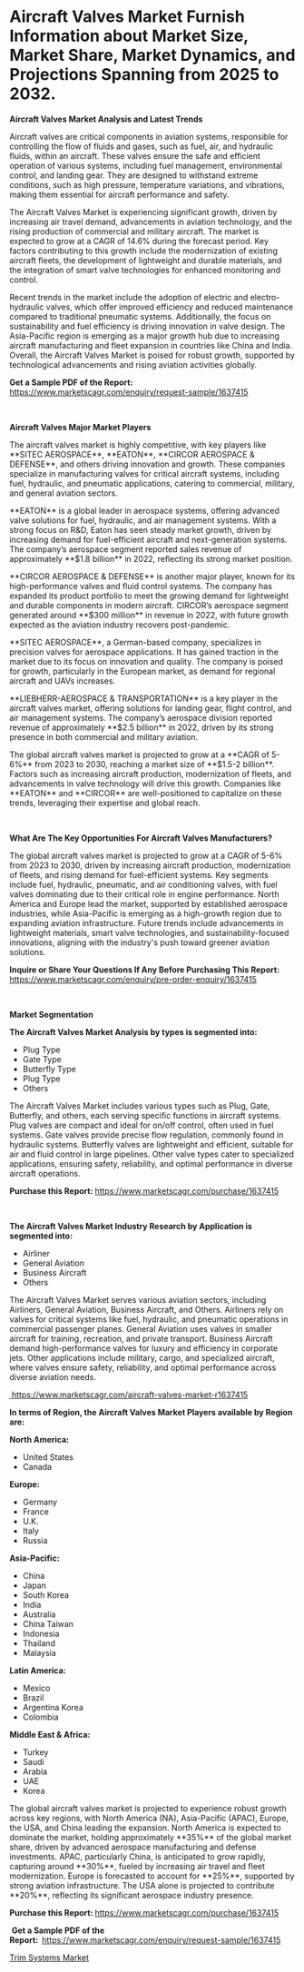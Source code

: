 <p><h1>Aircraft Valves Market Furnish Information about Market Size, Market Share, Market Dynamics, and Projections Spanning from 2025 to 2032.</h1></p><p><strong>Aircraft Valves Market Analysis and Latest Trends</strong></p>
<p><p>Aircraft valves are critical components in aviation systems, responsible for controlling the flow of fluids and gases, such as fuel, air, and hydraulic fluids, within an aircraft. These valves ensure the safe and efficient operation of various systems, including fuel management, environmental control, and landing gear. They are designed to withstand extreme conditions, such as high pressure, temperature variations, and vibrations, making them essential for aircraft performance and safety.</p><p>The Aircraft Valves Market is experiencing significant growth, driven by increasing air travel demand, advancements in aviation technology, and the rising production of commercial and military aircraft. The market is expected to grow at a CAGR of 14.6% during the forecast period. Key factors contributing to this growth include the modernization of existing aircraft fleets, the development of lightweight and durable materials, and the integration of smart valve technologies for enhanced monitoring and control.</p><p>Recent trends in the market include the adoption of electric and electro-hydraulic valves, which offer improved efficiency and reduced maintenance compared to traditional pneumatic systems. Additionally, the focus on sustainability and fuel efficiency is driving innovation in valve design. The Asia-Pacific region is emerging as a major growth hub due to increasing aircraft manufacturing and fleet expansion in countries like China and India. Overall, the Aircraft Valves Market is poised for robust growth, supported by technological advancements and rising aviation activities globally.</p></p>
<p><strong>Get a Sample PDF of the Report:&nbsp;</strong> <a href="https://www.marketscagr.com/enquiry/request-sample/1637415?utm_campaign=1995&utm_medium=2&utm_source=Github&utm_content=ia&utm_term=21012025&utm_id=aircraft-valves">https://www.marketscagr.com/enquiry/request-sample/1637415</a></p>
<p>&nbsp;</p>
<p><strong>Aircraft Valves Major Market Players</strong></p>
<p><p>The aircraft valves market is highly competitive, with key players like **SITEC AEROSPACE**, **EATON**, **CIRCOR AEROSPACE & DEFENSE**, and others driving innovation and growth. These companies specialize in manufacturing valves for critical aircraft systems, including fuel, hydraulic, and pneumatic applications, catering to commercial, military, and general aviation sectors.</p><p>**EATON** is a global leader in aerospace systems, offering advanced valve solutions for fuel, hydraulic, and air management systems. With a strong focus on R&D, Eaton has seen steady market growth, driven by increasing demand for fuel-efficient aircraft and next-generation systems. The company’s aerospace segment reported sales revenue of approximately **$1.8 billion** in 2022, reflecting its strong market position.</p><p>**CIRCOR AEROSPACE & DEFENSE** is another major player, known for its high-performance valves and fluid control systems. The company has expanded its product portfolio to meet the growing demand for lightweight and durable components in modern aircraft. CIRCOR’s aerospace segment generated around **$300 million** in revenue in 2022, with future growth expected as the aviation industry recovers post-pandemic.</p><p>**SITEC AEROSPACE**, a German-based company, specializes in precision valves for aerospace applications. It has gained traction in the market due to its focus on innovation and quality. The company is poised for growth, particularly in the European market, as demand for regional aircraft and UAVs increases.</p><p>**LIEBHERR-AEROSPACE & TRANSPORTATION** is a key player in the aircraft valves market, offering solutions for landing gear, flight control, and air management systems. The company’s aerospace division reported revenue of approximately **$2.5 billion** in 2022, driven by its strong presence in both commercial and military aviation.</p><p>The global aircraft valves market is projected to grow at a **CAGR of 5-6%** from 2023 to 2030, reaching a market size of **$1.5-2 billion**. Factors such as increasing aircraft production, modernization of fleets, and advancements in valve technology will drive this growth. Companies like **EATON** and **CIRCOR** are well-positioned to capitalize on these trends, leveraging their expertise and global reach.</p></p>
<p>&nbsp;</p>
<p><strong>What Are The Key Opportunities For Aircraft Valves Manufacturers?</strong></p>
<p><p>The global aircraft valves market is projected to grow at a CAGR of 5-6% from 2023 to 2030, driven by increasing aircraft production, modernization of fleets, and rising demand for fuel-efficient systems. Key segments include fuel, hydraulic, pneumatic, and air conditioning valves, with fuel valves dominating due to their critical role in engine performance. North America and Europe lead the market, supported by established aerospace industries, while Asia-Pacific is emerging as a high-growth region due to expanding aviation infrastructure. Future trends include advancements in lightweight materials, smart valve technologies, and sustainability-focused innovations, aligning with the industry's push toward greener aviation solutions.</p></p>
<p><strong>Inquire or Share Your Questions If Any Before Purchasing This Report:</strong> <a href="https://www.marketscagr.com/enquiry/pre-order-enquiry/1637415?utm_campaign=1995&utm_medium=2&utm_source=Github&utm_content=ia&utm_term=21012025&utm_id=aircraft-valves">https://www.marketscagr.com/enquiry/pre-order-enquiry/1637415</a></p>
<p>&nbsp;</p>
<p><strong>Market Segmentation</strong></p>
<p><strong>The Aircraft Valves Market Analysis by types is segmented into:</strong></p>
<p><ul><li>Plug Type</li><li>Gate Type</li><li>Butterfly Type</li><li>Plug Type</li><li>Others</li></ul></p>
<p><p>The Aircraft Valves Market includes various types such as Plug, Gate, Butterfly, and others, each serving specific functions in aircraft systems. Plug valves are compact and ideal for on/off control, often used in fuel systems. Gate valves provide precise flow regulation, commonly found in hydraulic systems. Butterfly valves are lightweight and efficient, suitable for air and fluid control in large pipelines. Other valve types cater to specialized applications, ensuring safety, reliability, and optimal performance in diverse aircraft operations.</p></p>
<p><strong>Purchase this Report:&nbsp;</strong><a href="https://www.marketscagr.com/purchase/1637415?utm_campaign=1995&utm_medium=2&utm_source=Github&utm_content=ia&utm_term=21012025&utm_id=aircraft-valves">https://www.marketscagr.com/purchase/1637415</a></p>
<p>&nbsp;</p>
<p><strong>The Aircraft Valves Market Industry Research by Application is segmented into:</strong></p>
<p><ul><li>Airliner</li><li>General Aviation</li><li>Business Aircraft</li><li>Others</li></ul></p>
<p><p>The Aircraft Valves Market serves various aviation sectors, including Airliners, General Aviation, Business Aircraft, and Others. Airliners rely on valves for critical systems like fuel, hydraulic, and pneumatic operations in commercial passenger planes. General Aviation uses valves in smaller aircraft for training, recreation, and private transport. Business Aircraft demand high-performance valves for luxury and efficiency in corporate jets. Other applications include military, cargo, and specialized aircraft, where valves ensure safety, reliability, and optimal performance across diverse aviation needs.</p></p>
<p><a href="https://www.marketscagr.com/aircraft-valves-market-r1637415?utm_campaign=1995&utm_medium=2&utm_source=Github&utm_content=ia&utm_term=21012025&utm_id=aircraft-valves">&nbsp;https://www.marketscagr.com/aircraft-valves-market-r1637415</a></p>
<p><strong>In terms of Region, the Aircraft Valves Market Players available by Region are:</strong></p>
<p>
    <p> <strong> North America: </strong>
        <ul>
            <li>United States</li>
            <li>Canada</li>
        </ul>
        </p> 
    <p> <strong> Europe: </strong>
        <ul>
            <li>Germany</li>
            <li>France</li>
            <li>U.K.</li>
            <li>Italy</li>
            <li>Russia</li>
        </ul>
        </p> 
    <p> <strong> Asia-Pacific: </strong>
        <ul>
            <li>China</li>
            <li>Japan</li>
            <li>South Korea</li>
            <li>India</li>
            <li>Australia</li>
            <li>China Taiwan</li>
            <li>Indonesia</li>
            <li>Thailand</li>
            <li>Malaysia</li>
        </ul>
        </p> 
    <p> <strong> Latin America: </strong>
        <ul>
            <li>Mexico</li>
            <li>Brazil</li>
            <li>Argentina Korea</li>
            <li>Colombia</li>
        </ul>
        </p> 
    <p> <strong> Middle East & Africa: </strong>
        <ul>
            <li>Turkey</li>
            <li>Saudi</li>
            <li>Arabia</li>
            <li>UAE</li>
            <li>Korea</li>
        </ul>
    </p>
    </p>
<p><p>The global aircraft valves market is projected to experience robust growth across key regions, with North America (NA), Asia-Pacific (APAC), Europe, the USA, and China leading the expansion. North America is expected to dominate the market, holding approximately **35%** of the global market share, driven by advanced aerospace manufacturing and defense investments. APAC, particularly China, is anticipated to grow rapidly, capturing around **30%**, fueled by increasing air travel and fleet modernization. Europe is forecasted to account for **25%**, supported by strong aviation infrastructure. The USA alone is projected to contribute **20%**, reflecting its significant aerospace industry presence.</p></p>
<p><strong>Purchase this Report: </strong><a href="https://www.marketscagr.com/purchase/1637415?utm_campaign=1995&utm_medium=2&utm_source=Github&utm_content=ia&utm_term=21012025&utm_id=aircraft-valves">https://www.marketscagr.com/purchase/1637415</a></p>
<p>&nbsp;<strong>Get a Sample PDF of the Report:&nbsp;&nbsp;</strong><a href="https://www.marketscagr.com/enquiry/request-sample/1637415?utm_campaign=1995&utm_medium=2&utm_source=Github&utm_content=ia&utm_term=21012025&utm_id=aircraft-valves">https://www.marketscagr.com/enquiry/request-sample/1637415</a></p>
<p><strong></strong></p>
<p><p><a href="https://github.com/ashepherd82/Market-Research-Report-List-6/blob/main/trim-systems-market.md?utm_campaign=1995&utm_medium=2&utm_source=Github&utm_content=ia&utm_term=21012025&utm_id=aircraft-valves">Trim Systems Market</a></p></p>
